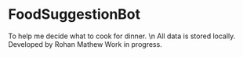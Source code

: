 # FoodSuggestionBot
To help me decide what to cook for dinner. \n
All data is stored locally. 
Developed by Rohan Mathew
Work in progress.
